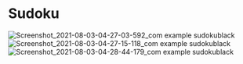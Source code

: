 # Sudoku
![Screenshot_2021-08-03-04-27-03-592_com example sudokublack](https://user-images.githubusercontent.com/37753289/127948307-830c03db-ecf8-42b3-85e0-d2ec1878ff27.jpg)
![Screenshot_2021-08-03-04-27-15-118_com example sudokublack](https://user-images.githubusercontent.com/37753289/127948341-c474759a-dc13-4adb-add3-4061f938d981.jpg)
![Screenshot_2021-08-03-04-28-44-179_com example sudokublack](https://user-images.githubusercontent.com/37753289/127948381-49d82b3f-86da-48bb-aeaa-87659096b044.jpg)
